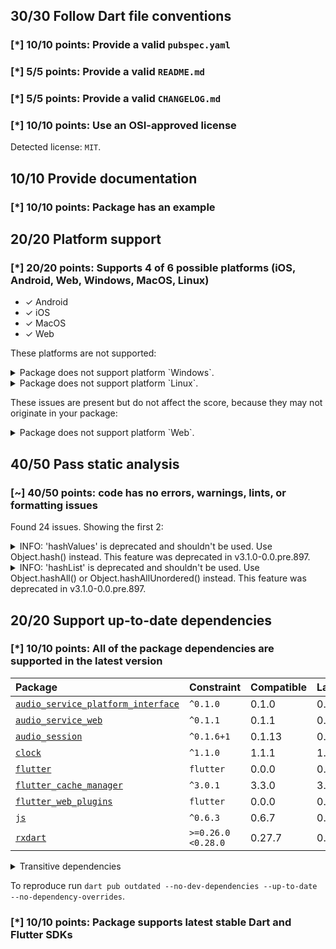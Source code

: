 ## 30/30 Follow Dart file conventions

### [*] 10/10 points: Provide a valid `pubspec.yaml`


### [*] 5/5 points: Provide a valid `README.md`


### [*] 5/5 points: Provide a valid `CHANGELOG.md`


### [*] 10/10 points: Use an OSI-approved license

Detected license: `MIT`.

## 10/10 Provide documentation

### [*] 10/10 points: Package has an example


## 20/20 Platform support

### [*] 20/20 points: Supports 4 of 6 possible platforms (**iOS**, **Android**, **Web**, Windows, **MacOS**, Linux)

* ✓ Android
* ✓ iOS
* ✓ MacOS
* ✓ Web

These platforms are not supported:

<details>
<summary>
Package does not support platform `Windows`.
</summary>

Because:
* `package:audio_service/audio_service.dart` that declares support for platforms: `Android`, `iOS`, `macOS`, `Web`.
</details>
<details>
<summary>
Package does not support platform `Linux`.
</summary>

Because:
* `package:audio_service/audio_service.dart` that declares support for platforms: `Android`, `iOS`, `macOS`, `Web`.
</details>

These issues are present but do not affect the score, because they may not originate in your package:

<details>
<summary>
Package does not support platform `Web`.
</summary>

Because:
* `package:audio_service/audio_service.dart` that imports:
* `package:flutter_cache_manager/flutter_cache_manager.dart` that imports:
* `package:flutter_cache_manager/src/storage/cache_info_repositories/cache_info_repositories.dart` that imports:
* `package:flutter_cache_manager/src/storage/cache_info_repositories/json_cache_info_repository.dart` that imports:
* `package:path_provider/path_provider.dart` that declares support for platforms: `Android`, `iOS`, `Windows`, `Linux`, `macOS`.
</details>

## 40/50 Pass static analysis

### [~] 40/50 points: code has no errors, warnings, lints, or formatting issues

Found 24 issues. Showing the first 2:

<details>
<summary>
INFO: 'hashValues' is deprecated and shouldn't be used. Use Object.hash() instead. This feature was deprecated in v3.1.0-0.0.pre.897.
</summary>

`lib/audio_service.dart:301:23`

```
    ╷
301 │   int get hashCode => hashValues(
    │                       ^^^^^^^^^^
    ╵
```

To reproduce make sure you are using the [lints_core](https://pub.dev/packages/lints) and run `flutter analyze lib/audio_service.dart`
</details>
<details>
<summary>
INFO: 'hashList' is deprecated and shouldn't be used. Use Object.hashAll() or Object.hashAllUnordered() instead. This feature was deprecated in v3.1.0-0.0.pre.897.
</summary>

`lib/audio_service.dart:304:9`

```
    ╷
304 │         hashList(controls),
    │         ^^^^^^^^
    ╵
```

To reproduce make sure you are using the [lints_core](https://pub.dev/packages/lints) and run `flutter analyze lib/audio_service.dart`
</details>

## 20/20 Support up-to-date dependencies

### [*] 10/10 points: All of the package dependencies are supported in the latest version

|Package|Constraint|Compatible|Latest|
|:-|:-|:-|:-|
|[`audio_service_platform_interface`]|`^0.1.0`|0.1.0|0.1.0|
|[`audio_service_web`]|`^0.1.1`|0.1.1|0.1.1|
|[`audio_session`]|`^0.1.6+1`|0.1.13|0.1.13|
|[`clock`]|`^1.1.0`|1.1.1|1.1.1|
|[`flutter`]|`flutter`|0.0.0|0.0.0|
|[`flutter_cache_manager`]|`^3.0.1`|3.3.0|3.3.0|
|[`flutter_web_plugins`]|`flutter`|0.0.0|0.0.0|
|[`js`]|`^0.6.3`|0.6.7|0.6.7|
|[`rxdart`]|`>=0.26.0 <0.28.0`|0.27.7|0.27.7|

<details><summary>Transitive dependencies</summary>

|Package|Constraint|Compatible|Latest|
|:-|:-|:-|:-|
|[`async`]|-|2.11.0|2.11.0|
|[`characters`]|-|1.3.0|1.3.0|
|[`collection`]|-|1.17.1|1.17.1|
|[`crypto`]|-|3.0.3|3.0.3|
|[`ffi`]|-|2.0.2|2.0.2|
|[`file`]|-|6.1.4|6.1.4|
|[`http`]|-|0.13.6|0.13.6|
|[`http_parser`]|-|4.0.2|4.0.2|
|[`material_color_utilities`]|-|0.2.0|0.5.0|
|[`meta`]|-|1.9.1|1.9.1|
|[`path`]|-|1.8.3|1.8.3|
|[`path_provider`]|-|2.0.15|2.0.15|
|[`path_provider_android`]|-|2.0.27|2.0.27|
|[`path_provider_foundation`]|-|2.2.3|2.2.3|
|[`path_provider_linux`]|-|2.1.10|2.1.10|
|[`path_provider_platform_interface`]|-|2.0.6|2.0.6|
|[`path_provider_windows`]|-|2.1.6|2.1.6|
|[`pedantic`]|-|1.11.1|1.11.1|
|[`platform`]|-|3.1.0|3.1.0|
|[`plugin_platform_interface`]|-|2.1.4|2.1.4|
|[`process`]|-|4.2.4|4.2.4|
|[`sky_engine`]|-|0.0.99|0.0.99|
|[`source_span`]|-|1.10.0|1.10.0|
|[`sqflite`]|-|2.2.8+2|2.2.8+2|
|[`sqflite_common`]|-|2.4.5|2.4.5|
|[`string_scanner`]|-|1.2.0|1.2.0|
|[`synchronized`]|-|3.1.0|3.1.0|
|[`term_glyph`]|-|1.2.1|1.2.1|
|[`typed_data`]|-|1.3.2|1.3.2|
|[`uuid`]|-|3.0.7|3.0.7|
|[`vector_math`]|-|2.1.4|2.1.4|
|[`win32`]|-|4.1.4|5.0.0|
|[`xdg_directories`]|-|1.0.0|1.0.0|
</details>

To reproduce run `dart pub outdated --no-dev-dependencies --up-to-date --no-dependency-overrides`.

[`audio_service_platform_interface`]: https://pub.dev/packages/audio_service_platform_interface
[`audio_service_web`]: https://pub.dev/packages/audio_service_web
[`audio_session`]: https://pub.dev/packages/audio_session
[`clock`]: https://pub.dev/packages/clock
[`flutter`]: https://pub.dev/packages/flutter
[`flutter_cache_manager`]: https://pub.dev/packages/flutter_cache_manager
[`flutter_web_plugins`]: https://pub.dev/packages/flutter_web_plugins
[`js`]: https://pub.dev/packages/js
[`rxdart`]: https://pub.dev/packages/rxdart
[`async`]: https://pub.dev/packages/async
[`characters`]: https://pub.dev/packages/characters
[`collection`]: https://pub.dev/packages/collection
[`crypto`]: https://pub.dev/packages/crypto
[`ffi`]: https://pub.dev/packages/ffi
[`file`]: https://pub.dev/packages/file
[`http`]: https://pub.dev/packages/http
[`http_parser`]: https://pub.dev/packages/http_parser
[`material_color_utilities`]: https://pub.dev/packages/material_color_utilities
[`meta`]: https://pub.dev/packages/meta
[`path`]: https://pub.dev/packages/path
[`path_provider`]: https://pub.dev/packages/path_provider
[`path_provider_android`]: https://pub.dev/packages/path_provider_android
[`path_provider_foundation`]: https://pub.dev/packages/path_provider_foundation
[`path_provider_linux`]: https://pub.dev/packages/path_provider_linux
[`path_provider_platform_interface`]: https://pub.dev/packages/path_provider_platform_interface
[`path_provider_windows`]: https://pub.dev/packages/path_provider_windows
[`pedantic`]: https://pub.dev/packages/pedantic
[`platform`]: https://pub.dev/packages/platform
[`plugin_platform_interface`]: https://pub.dev/packages/plugin_platform_interface
[`process`]: https://pub.dev/packages/process
[`sky_engine`]: https://pub.dev/packages/sky_engine
[`source_span`]: https://pub.dev/packages/source_span
[`sqflite`]: https://pub.dev/packages/sqflite
[`sqflite_common`]: https://pub.dev/packages/sqflite_common
[`string_scanner`]: https://pub.dev/packages/string_scanner
[`synchronized`]: https://pub.dev/packages/synchronized
[`term_glyph`]: https://pub.dev/packages/term_glyph
[`typed_data`]: https://pub.dev/packages/typed_data
[`uuid`]: https://pub.dev/packages/uuid
[`vector_math`]: https://pub.dev/packages/vector_math
[`win32`]: https://pub.dev/packages/win32
[`xdg_directories`]: https://pub.dev/packages/xdg_directories


### [*] 10/10 points: Package supports latest stable Dart and Flutter SDKs
